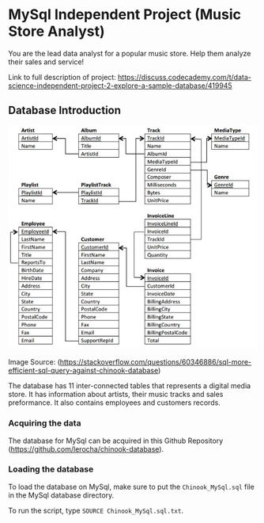 # MySql Independent Project (Music Store Analyst)

You are the lead data analyst for a popular music store. Help them analyze their sales and service!

Link to full description of project:
https://discuss.codecademy.com/t/data-science-independent-project-2-explore-a-sample-database/419945

## Database Introduction

![Chinook Database Schematics](https://github.com/RussH-code/MySql-Independent-Project/blob/main/Images/chinook_diagram.jpg)

Image Source: (https://stackoverflow.com/questions/60346886/sql-more-efficient-sql-query-against-chinook-database)

The database has 11 inter-connected tables that represents a digital media store. It has information about artists, their music tracks and sales preformance. It also contains employees and customers records.

### Acquiring the data
The database for MySql can be acquired in this Github Repository (https://github.com/lerocha/chinook-database).

### Loading the database
To load the database on MySql, make sure to put the `Chinook_MySql.sql` file in the MySql database directory.

To run the script, type `SOURCE Chinook_MySql.sql.txt`.
